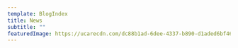 ```yaml
---
template: BlogIndex
title: News
subtitle: ""
featuredImage: https://ucarecdn.com/dc88b1ad-6dee-4337-b890-d1aded6bf465/
---
```


